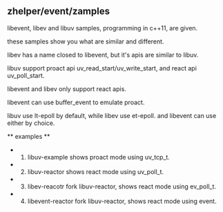 ## zhelper/event/zamples
libevent, libev and libuv samples, programming in c++11, are given.

these samples show you what are similar and different.

libev has a name closed to libevent, but it's apis are similar to libuv.

libuv support proact api uv_read_start/uv_write_start, and react api uv_poll_start.

libevent and libev only support react apis.

libevent can use buffer_event to emulate proact.

libuv use lt-epoll by default, while libev use et-epoll. and libevent can use either by choice.

** examples **

* 1. libuv-example shows proact mode using uv_tcp_t.

* 2. libuv-reactor shows react mode using uv_poll_t.

* 3. libev-reacotr fork libuv-reactor, shows react mode using ev_poll_t.

* 4. libevent-reactor fork libuv-reactor, shows react mode using event.
